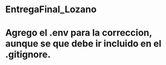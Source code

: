 # EntregaFinal_Lozano

# Agrego el .env para la correccion, aunque se que debe ir incluido en el .gitignore.